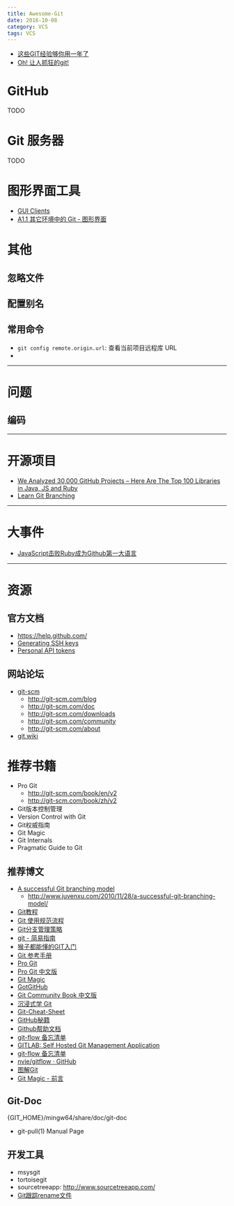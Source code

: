 ```yaml
---
title: Awesome-Git
date: 2016-10-08
category: VCS
tags: VCS
---
```


- [这些GIT经验够你用一年了](http://www.techug.com/some-git-tips)
- [Oh! 让人抓狂的git!](http://www.techug.com/oh-shit-git)


# GitHub
TODO

# Git 服务器
TODO

# 图形界面工具
- [GUI Clients](http://git-scm.com/downloads/guis)
- [A1.1 其它环境中的 Git - 图形界面](http://git-scm.com/book/zh/v2/%E5%85%B6%E5%AE%83%E7%8E%AF%E5%A2%83%E4%B8%AD%E7%9A%84-Git-%E5%9B%BE%E5%BD%A2%E7%95%8C%E9%9D%A2)

# 其他
## 忽略文件

## 配置别名

## 常用命令
- `git config remote.origin.url`: 查看当前项目远程库 URL
-

---

# 问题
## 编码

---

# 开源项目
- [We Analyzed 30,000 GitHub Projects – Here Are The Top 100 Libraries in Java, JS and Ruby](http://blog.takipi.com/we-analyzed-30000-github-projects-here-are-the-top-100-libraries-in-java-js-and-ruby/ )
- [Learn Git Branching](http://pcottle.github.com/learnGitBranching/)

---

# 大事件
- [JavaScript击败Ruby成为Github第一大语言]( http://www.csdn.net/article/2014-05-06/2819636)

---

# 资源
## 官方文档
- https://help.github.com/
- [Generating SSH keys](https://help.github.com/articles/generating-ssh-keys/)
- [Personal API tokens](https://github.com/blog/1509-personal-api-tokens)

## 网站论坛
- [git-scm](https://git-scm.com/)
    - http://git-scm.com/blog
    - http://git-scm.com/doc
    - http://git-scm.com/downloads
    - http://git-scm.com/community
    - http://git-scm.com/about
- [git.wiki](https://git.wiki.kernel.org)

# 推荐书籍
- Pro Git
    - http://git-scm.com/book/en/v2
    - http://git-scm.com/book/zh/v2
- Git版本控制管理
- Version Control with Git
- Git权威指南
- Git Magic
- Git Internals
- Pragmatic Guide to Git

## 推荐博文
- [A successful Git branching model](http://nvie.com/posts/a-successful-git-branching-model/)
    - http://www.juvenxu.com/2010/11/28/a-successful-git-branching-model/
- [Git教程](http://www.liaoxuefeng.com/wiki/0013739516305929606dd18361248578c67b8067c8c017b000)
- [Git 使用规范流程](http://www.ruanyifeng.com/blog/2015/08/git-use-process.html)
- [Git分支管理策略](http://www.ruanyifeng.com/blog/2012/07/git.html)
- [git - 简易指南](http://rogerdudler.github.io/git-guide/index.zh.html)
- [猴子都能懂的GIT入门](http://backlogtool.com/git-guide/cn/)
- [Git 参考手册](http://gitref.justjavac.com/)
- [Pro Git](http://git-scm.com/book/zh)
- [Pro Git 中文版](https://www.gitbook.com/book/0532/progit/details)
- [Git Magic](http://www-cs-students.stanford.edu/~blynn/gitmagic/intl/zh_cn/)
- [GotGitHub](http://www.worldhello.net/gotgithub/index.html)
- [Git Community Book 中文版](http://gitbook.liuhui998.com/index.html)
- [沉浸式学 Git](http://igit.linuxtoy.org/)
- [Git-Cheat-Sheet ](https://github.com/flyhigher139/Git-Cheat-Sheet)
- [GitHub秘籍](http://snowdream86.gitbooks.io/github-cheat-sheet/content/zh/index.html)
- [Github帮助文档](https://github.com/waylau/github-help)
- [git-flow 备忘清单](http://danielkummer.github.io/git-flow-cheatsheet/index.zh_CN.html)
- [GITLAB: Self Hosted Git Management Application](http://www.gitlabhq.com/)
- [git-flow 备忘清单](http://danielkummer.github.io/git-flow-cheatsheet/index.zh_CN.html)
- [nvie/gitflow · GitHub](https://github.com/nvie/gitflow)
- [图解Git](http://my.oschina.net/xdev/blog/114383)
- [Git Magic - 前言](http://www-cs-students.stanford.edu/~blynn/gitmagic/intl/zh_cn/index.html)

## Git-Doc
{GIT_HOME}/mingw64/share/doc/git-doc
- git-pull(1) Manual Page

## 开发工具
- msysgit
- tortoisegit
- sourcetreeapp: http://www.sourcetreeapp.com/
- [Git跟踪rename文件](https://github.com/hokein/Wiki/wiki/Git%E8%B7%9F%E8%B8%AArename%E6%96%87%E4%BB%B6)
